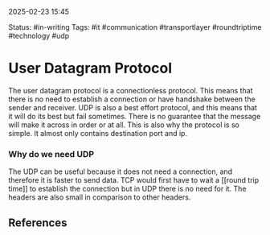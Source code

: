2025-02-23 15:45

Status: #in-writing 
Tags: #it #communication #transportlayer #roundtriptime #technology #udp 

# User Datagram Protocol
The user datagram protocol is a connectionless protocol. This means that there is no need to establish a connection or have handshake between the sender and receiver. UDP is also a best effort protocol, and this means that it will do its best but fail sometimes. There is no guarantee that the message will make it across in order or at all. This is also why the protocol is so simple. It almost only contains destination port and ip. 

### Why do we need UDP
The UDP can be useful because it does not need a connection, and therefore it is faster to send data. TCP would first have to wait a [[round trip time]] to establish the connection but in UDP there is no need for it. The headers are also small in comparison to other headers. 


## References